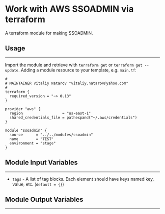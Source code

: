 # Work with AWS SSOADMIN via terraform

A terraform module for making SSOADMIN.


## Usage
----------------------
Import the module and retrieve with ```terraform get``` or ```terraform get --update```. Adding a module resource to your template, e.g. `main.tf`:

```
#
# MAINTAINER Vitaliy Natarov "vitaliy.natarov@yahoo.com"
#
terraform {
  required_version = "~> 0.13"
}

provider "aws" {
  region                  = "us-east-1"
  shared_credentials_file = pathexpand("~/.aws/credentials")
}

module "ssoadmin" {
  source      = "../../modules/ssoadmin"
  name        = "TEST"
  environment = "stage"
}
```

## Module Input Variables
----------------------
- `tags` - A list of tag blocks. Each element should have keys named key, value, etc. (`default = {}`)

## Module Output Variables
----------------------
